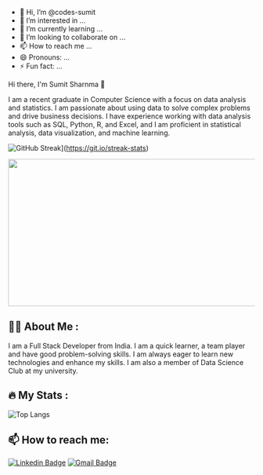 - 👋 Hi, I’m @codes-sumit
- 👀 I’m interested in ...
- 🌱 I’m currently learning ...
- 💞️ I’m looking to collaborate on ...
- 📫 How to reach me ...
- 😄 Pronouns: ...
- ⚡ Fun fact: ...

 Hi there, I'm Sumit Sharnma 👋

I am a recent graduate in Computer Science with a focus on data analysis and statistics. I am passionate about using data to solve complex problems and drive business decisions. I have experience working with data analysis tools such as SQL, Python, R, and Excel, and I am proficient in statistical analysis, data visualization, and machine learning.

![GitHub Streak](https://github-readme-streak-stats.herokuapp.com/?user=your-github-username&theme=dark&background=000000)](https://git.io/streak-stats)

<div align="center">
  <img src="https://media.giphy.com/media/dWesBcTLavkZuG35MI/giphy.gif" width="600" height="300"/>
</div>

## :woman_technologist: About Me :

I am a Full Stack Developer from India. I am a quick learner, a team player and have good problem-solving skills. I am always eager to learn new technologies and enhance my skills. I am also a member of Data Science Club at my university.

## :fire: My Stats :

![Top Langs](https://github-readme-stats.vercel.app/api/top-langs/?username=codes-sumit)

## :mailbox: How to reach me:

[![Linkedin Badge](https://img.shields.io/badge/-kakbar-blue?style=flat&logo=Linkedin&logoColor=white)]([your-linkedin-url](https://www.linkedin.com/in/sumit-sharma-b0a8411b2/))
[![Gmail Badge](https://img.shields.io/badge/-kakbar@gmail.com-c14438?style=flat&logo=Gmail&logoColor=white)](mailto:sharmasumit96643@gmail.com)
